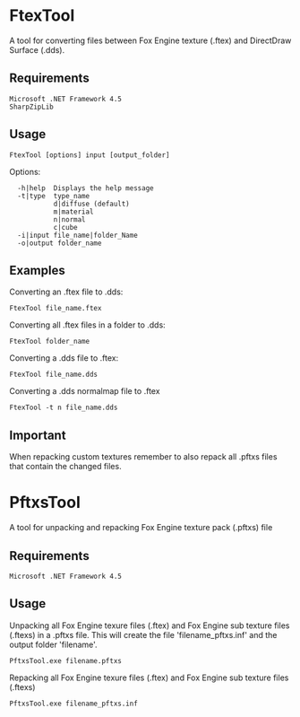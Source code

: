 FtexTool
========
A tool for converting files between Fox Engine texture (.ftex) and DirectDraw Surface (.dds).

Requirements
--------
```
Microsoft .NET Framework 4.5 
SharpZipLib
```

Usage
--------
```
FtexTool [options] input [output_folder]
```

Options:
```
  -h|help  Displays the help message
  -t|type  type_name
           d|diffuse (default)
           m|material
           n|normal
           c|cube
  -i|input file_name|folder_Name
  -o|output folder_name
```

Examples
--------

Converting an .ftex file to .dds:
```
FtexTool file_name.ftex
```

Converting all .ftex files in a folder to .dds:
```
FtexTool folder_name
```

Converting a .dds file to .ftex:
```
FtexTool file_name.dds
```

Converting a .dds normalmap file to .ftex
```
FtexTool -t n file_name.dds
```

Important
--------
When repacking custom textures remember to also repack all .pftxs files that contain the changed files.

PftxsTool
========
A tool for unpacking and repacking Fox Engine texture pack (.pftxs) file

Requirements
--------
```
Microsoft .NET Framework 4.5 
```
Usage
--------

Unpacking all Fox Engine texure files (.ftex) and Fox Engine sub texture files (.ftexs) in a .pftxs file.
This will create the file 'filename_pftxs.inf' and the output folder 'filename'.
```
PftxsTool.exe filename.pftxs
```

Repacking all Fox Engine texure files (.ftex) and Fox Engine sub texture files (.ftexs) 
```
PftxsTool.exe filename_pftxs.inf
```
